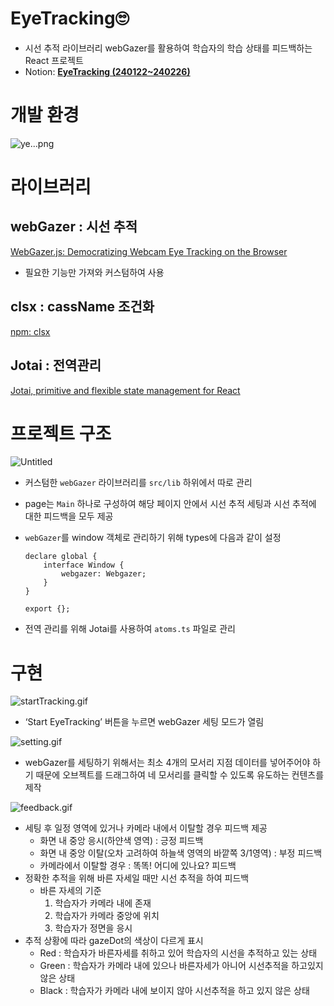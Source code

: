 # EyeTracking🙄
- 시선 추적 라이브러리 webGazer를 활용하여 학습자의 학습 상태를 피드백하는 React 프로젝트
- Notion: **[EyeTracking (240122~240226)](https://jiaezzang.notion.site/MediaPipe-Gesture-Interaction-240306-240326-6281c7b5705949748a277c546ca9fef7?pvs=4)**

# 개발 환경

![ye...png](https://img1.daumcdn.net/thumb/R1280x0/?scode=mtistory2&fname=https%3A%2F%2Fblog.kakaocdn.net%2Fdn%2FmTqc7%2FbtsFyyohIz3%2FNQySudSgBHLIkTgraMRBNk%2Fimg.png)

# 라이브러리

## webGazer : 시선 추적

[WebGazer.js: Democratizing Webcam Eye Tracking on the Browser](https://webgazer.cs.brown.edu/)

- 필요한 기능만 가져와 커스텀하여 사용

## clsx : cassName 조건화

[npm: clsx](https://www.npmjs.com/package/clsx)

## Jotai : 전역관리

[Jotai, primitive and flexible state management for React](https://jotai.org/)

# 프로젝트 구조

![Untitled](https://img1.daumcdn.net/thumb/R1280x0/?scode=mtistory2&fname=https%3A%2F%2Fblog.kakaocdn.net%2Fdn%2FrJb25%2FbtsFoJk6ixB%2FhOVxMhsvczzHLNtMK0Sk3k%2Fimg.png)

- 커스텀한 `webGazer` 라이브러리를 `src/lib` 하위에서 따로 관리
- page는 `Main` 하나로 구성하여 해당 페이지 안에서 시선 추적 세팅과 시선 추적에 대한 피드백을 모두 제공
- `webGazer`를 window 객체로 관리하기 위해 types에 다음과 같이 설정
    
    ```tsx
    declare global {
        interface Window {
            webgazer: Webgazer;
        }
    }
    
    export {};
    ```
    
- 전역 관리를 위해 Jotai를 사용하여 `atoms.ts` 파일로 관리

# 구현

![startTracking.gif](https://blog.kakaocdn.net/dn/tn1AR/btsFvZNpWx5/g3A9K2pndJmd4PMOvbtFnk/img.gif)

- ‘Start EyeTracking’ 버튼을 누르면 webGazer 세팅 모드가 열림

![setting.gif](https://blog.kakaocdn.net/dn/x5uX1/btsFqYhq4Y5/8SukZxuVooWIxIbpGxbtK1/img.gif)

- webGazer를 세팅하기 위해서는 최소 4개의 모서리 지점 데이터를 넣어주어야 하기 때문에 오브젝트를 드래그하여 네 모서리를 클릭할 수 있도록 유도하는 컨텐츠를 제작

![feedback.gif](https://blog.kakaocdn.net/dn/c8Wi6t/btsFxXIAB17/K6fhfWIoaCJCwRGnHzVO0K/img.gif)

- 세팅 후 일정 영역에 있거나 카메라 내에서 이탈할 경우 피드백 제공
    - 화면 내 중앙 응시(하얀색 영역) : 긍정 피드백
    - 화면 내 중앙 이탈(오차 고려하여 하늘색 영역의 바깥쪽 3/1영역) : 부정 피드백
    - 카메라에서 이탈할 경우 : 똑똑! 어디에 있나요? 피드백
- 정확한 추적을 위해 바른 자세일 때만 시선 추적을 하여 피드백
    - 바른 자세의 기준
        1. 학습자가 카메라 내에 존재
        2. 학습자가 카메라 중앙에 위치
        3. 학습자가 정면을 응시
- 추적 상황에 따라 gazeDot의 색상이 다르게 표시
    - Red : 학습자가 바른자세를 취하고 있어 학습자의 시선을 추적하고 있는 상태
    - Green : 학습자가 카메라 내에 있으나 바른자세가 아니어 시선추적을 하고있지 않은 상태
    - Black : 학습자가 카메라 내에 보이지 않아 시선추적을 하고 있지 않은 상태
